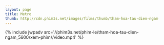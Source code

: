 ```yaml
---
layout: page
title: Metro
thumb: http://cdn.phim3s.net/images/films/thumb/tham-hoa-tau-dien-ngam-metro-2013.jpg
---
```

{% include jwpadv src='//phim3s.net/phim-le/tham-hoa-tau-dien-ngam_5600/xem-phim//video.mp4' %}
